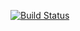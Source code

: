 [![Build Status](https://travis-ci.org/kupuma-ru21/mercari-clone.svg?branch=master)](https://travis-ci.org/kupuma-ru21/mercari-clone)
